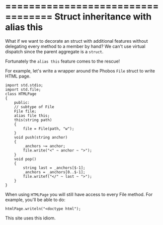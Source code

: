 ==================================
Struct inheritance with alias this
==================================

What if we want to decorate an struct with additional features without delegating every method to a member by hand?
We can't use virtual dispatch since the parent aggregate is a `struct`.

Fortunately the `alias this` feature comes to the rescue!

For example, let's write a wrapper around the Phobos `File` struct to write HTML page.


    import std.stdio;
    import std.file;
    class HTMLPage
    {
        public:
        // subtype of File
        File file;
        alias file this;
        this(string path)
        {
            file = File(path, "w");
        }
        void push(string anchor)
        {
            _anchors ~= anchor;
            file.write("<" ~ anchor ~ ">");
        }
        void pop()
        {
            string last = _anchors[$-1];
            _anchors = _anchors[0..$-1];
            file.writef("</" ~ last ~ ">");
        }
    }

When using `HTMLPage` you will still have access to every File method. For example, you'll be able to do:

    htmlPage.writeln("<doctype html");

This site uses this idiom.

